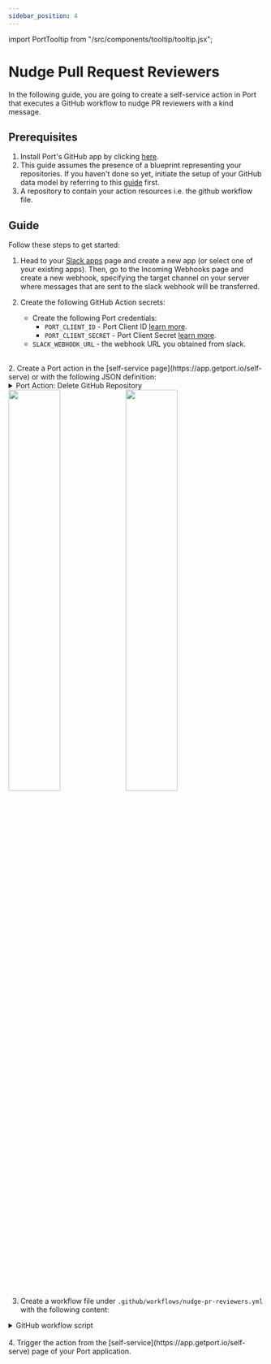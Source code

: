 ```yaml
---
sidebar_position: 4
---
```


import PortTooltip from "/src/components/tooltip/tooltip.jsx";

# Nudge Pull Request Reviewers

In the following guide, you are going to create a self-service action in Port that executes a GitHub workflow to nudge PR reviewers with a kind message.

## Prerequisites
1. Install Port's GitHub app by clicking [here](https://github.com/apps/getport-io/installations/new).
2. This guide assumes the presence of a blueprint representing your repositories. If you haven't done so yet, initiate the setup of your GitHub data model by referring to this [guide](/build-your-software-catalog/sync-data-to-catalog/git/github/examples#mapping-repositories-file-contents-and-pull-requests) first.
3. A repository to contain your action resources i.e. the github workflow file.


## Guide

Follow these steps to get started:

1. Head to your [Slack apps](https://api.slack.com/apps) page and create a new app (or select one of your existing apps). Then, go to the Incoming Webhooks page and create a new webhook, specifying the target channel on your server where messages that are sent to the slack webhook will be transferred.

1. Create the following GitHub Action secrets:
    - Create the following Port credentials:
        - `PORT_CLIENT_ID` - Port Client ID [learn more](/build-your-software-catalog/custom-integration/api/#get-api-token).
        - `PORT_CLIENT_SECRET` - Port Client Secret [learn more](/build-your-software-catalog/custom-integration/api/#get-api-token).
    - `SLACK_WEBHOOK_URL` - the webhook URL you obtained from slack.

<br />
2. Create a Port action in the [self-service page](https://app.getport.io/self-serve) or with the following JSON definition:

<details>

  <summary>Port Action: Delete GitHub Repository</summary>
   :::tip
- `<GITHUB-ORG>` - your GitHub organization or user name.
- `<GITHUB-REPO-NAME>` - your GitHub repository name.
:::


```json showLineNumbers
{
  "identifier": "nudge_reviewers",
  "title": "Nudge Reviewers",
  "userInputs": {
    "properties": {},
    "required": []
  },
  "invocationMethod": {
    "type": "GITHUB",
    "org": "<GITHUB-ORG>",
    "repo": "<GITHUB-REPO-NAME>",
    "workflow": "nudge-pr-reviewers.yml",
    "omitUserInputs": true,
    "omitPayload": false,
    "reportWorkflowStatus": true
  },
  "trigger": "DAY-2",
  "description": "Remind reviewers about PR",
  "requiredApproval": false
}
```

</details>


<img src='/img/self-service-actions/setup-backend/github-workflow/nudgePRBlueprint.png' width='45%' />
<img src='/img/self-service-actions/setup-backend/github-workflow/nudgePRDefn.png' width='45%' />

<br />
<br />

3. Create a workflow file under `.github/workflows/nudge-pr-reviewers.yml` with the following content:

<details>

<summary>GitHub workflow script</summary>

```yaml showLineNumbers title="nudge-pr-reviewers.yml"
name: Nudge Pull Request Reviewers

on:
  workflow_dispatch:
    inputs:
      port_payload:
        required: true
        description: "Port's payload, including details for who triggered the action and general context (blueprint, run id, etc...)"
        type: string

jobs:
  manage-pr:
    runs-on: ubuntu-latest

    steps:
      - name: Extract Repository and PR Number
        id: extract_info
        run: |
          link="${{ fromJson(inputs.port_payload).payload.entity.properties.link }}"
          repo_info=$(echo "$link" | sed 's|https://github.com/||' | awk -F'/' '{print $1 "/" $2}')
          pr_number=$(echo "$link" | awk -F'/' '{print $NF}')

          echo "REPO_INFO=$repo_info" >> $GITHUB_ENV
          echo "PR_NUMBER=$pr_number" >> $GITHUB_ENV

      - name: Get GitHub Pull Request Reviewers
        id: get_reviewers
        uses: LiamPerson/get-reviews-action@v1.1.2
        with:
          GITHUB_TOKEN: ${{ secrets.GITHUB_TOKEN }}
          GITHUB_REPOSITORY: ${{ env.REPO_INFO }}
          PULL_REQUEST_ID: ${{ env.PR_NUMBER }}

      - name: Send Slack Notification
        run: |
            reviews_json="${{ steps.get_reviewers.outputs.reviews_file_path }}"
            reviewers=$(jq -r '.[].user.login' $reviews_json | sort -u)

            echo "Reviewers: $reviewers"

            pr_link="https://github.com/${{ env.REPO_INFO }}/pull/${{ env.PR_NUMBER }}"
            message="Hello everyone! Just a gentle reminder to check out pull request #${{ env.PR_NUMBER }}: $pr_link. Reviewers: $reviewers" 

            curl -X POST -H 'Content-type: application/json' --data "{\"text\":\"$message\"}" ${{ secrets.SLACK_WEBHOOK_URL }}

      - name: Notify Port
        uses: port-labs/port-github-action@v1
        with:
          clientId: ${{ secrets.PORT_CLIENT_ID }}
          clientSecret: ${{ secrets.PORT_CLIENT_SECRET }}
          operation: PATCH_RUN
          baseUrl: https://api.getport.io
          runId: ${{ fromJson(inputs.port_payload).context.runId }}
          logMessage: |
            GitHub Action completed! Sent slack message to PR reviewers for PR https://github.com/${{ env.REPO_INFO }}/pull/${{ env.PR_NUMBER }} ✅
```

</details>
<br />
4. Trigger the action from the [self-service](https://app.getport.io/self-serve) page of your Port application.


